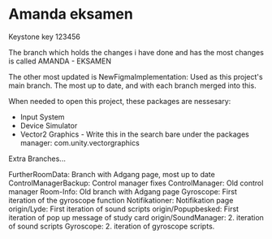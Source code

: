 
# Amanda eksamen

Keystone key 123456

The branch which holds the changes i have done and has the most changes is called AMANDA - EKSAMEN

The other most updated is NewFigmaImplementation: Used as this project's main branch. The most up to date, and with each branch merged into this.

When needed to open this project, these packages are nessesary:
* Input System
* Device Simulator
* Vector2 Graphics - Write this in the search bare under the packages manager: com.unity.vectorgraphics

Extra Branches...

FurtherRoomData: Branch with Adgang page, most up to date
ControlManagerBackup: Control manager fixes
ControlManager: Old control manager
Room-Info: Old branch with Adgang page
Gyroscope: First iteration of the gyroscope function
Notifikationer: Notifikation page 
origin/Lyde: First iteration of sound scripts
origin/Popupbesked: First iteration of pop up message of study card
origin/SoundManager: 2. iteration of sound scripts
Gyroscope: 2. iteration of gyroscope scripts.

